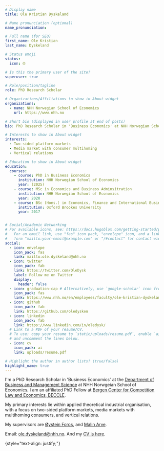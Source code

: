 ```yaml
---
# Display name
title: Ole Kristian Dyskeland

# Name pronunciation (optional)
name_pronunciation: 

# Full name (for SEO)
first_name: Ole Kristian
last_name: Dyskeland

# Status emoji
status:
  icon: 🤓

# Is this the primary user of the site?
superuser: true

# Role/position/tagline
role: PhD Research Scholar

# Organizations/Affiliations to show in About widget
organizations:
  - name: NHH Norwegian School of Economics
    url: https://www.nhh.no

# Short bio (displayed in user profile at end of posts)
bio: PhD Research Scholar in 'Business Economics' at NHH Norwegian School of Economics. Research in applied economic theory for industrial organisation and media ecoomics.

# Interests to show in About widget
interests:
  - Two-sided platform markets
  - Media market with consumer multihoming
  - Vertical relations

# Education to show in About widget
education:
  courses:
    - course: PhD in Business Economics
      institution: NHH Norwegian School of Economics
      year: (2025)
    - course: MSc in Economics and Business Adminsitration
      institution: NHH Norwegian School of Economics
      year: 2020
    - course: BSc (Hons.) in Economics, Finance and International Business
      institution: Oxford Brookes University
      year: 2017


# Social/Academic Networking
# For available icons, see: https://docs.hugoblox.com/getting-started/page-builder/#icons
#   For an email link, use "fas" icon pack, "envelope" icon, and a link in the
#   form "mailto:your-email@example.com" or "/#contact" for contact widget.
social:
  - icon: envelope
    icon_pack: fas
    link: mailto:ole.dyskeland@nhh.no
  - icon: twitter
    icon_pack: fab
    link: https://twitter.com/OleDysk
    label: Follow me on Twitter
    display:
      header: false
  - icon: graduation-cap # Alternatively, use `google-scholar` icon from `ai` icon pack
    icon_pack: fas
    link: https://www.nhh.no/en/employees/faculty/ole-kristian-dyskeland/
  - icon: github
    icon_pack: fab
    link: https://github.com/oledysken
  - icon: linkedin
    icon_pack: fab
    link: https://www.linkedin.com/in/oledysk/
  # Link to a PDF of your resume/CV.
  # To use: copy your resume to `static/uploads/resume.pdf`, enable `ai` icons in `params.yaml`,
  # and uncomment the lines below.
  - icon: cv
    icon_pack: ai
    link: uploads/resume.pdf

# Highlight the author in author lists? (true/false)
highlight_name: true
---
```


I'm a PhD Research Scholar in 'Business Economics' at the [Department of Business and Management Science](https://www.nhh.no/en/departments/business-and-management-science/) at NHH Norwgeian School of Economics. I am an affiliated PhD Fellow at [Bergen Center for Competition Law and Economics, BECCLE](https://beccle.no).

My primary interests lie within applied theoretical industrial organisation, with a focus on two-sided platform markets, media markets with multihoming consumers, and vertical relations. 

My supervisors are [Øystein Foros](https://www.nhh.no/en/employees/faculty/oystein-foros/), and [Malin Arve](https://sites.google.com/site/malinarve/).

 

Email: ole.dyskeland@nhh.no. And my [CV is here](/uploads/resume.pdf).

{style="text-align: justify;"}
